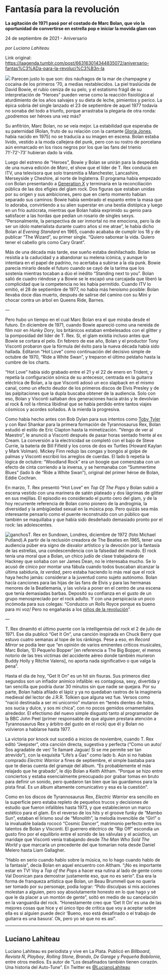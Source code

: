 # Fantasía para la revolución

**La agitación de 1971 pasó por el costado de Marc Bolan, que vio la oportunidad de convertirse en estrella pop e iniciar la movida glam con**

24 de septiembre de 2021 - Aniversario

_por Luciano Lahiteau_

Link original: https://laagenda.tumblr.com/post/663163014344835072/aniversario-fantas%C3%ADa-para-la-revoluci%C3%B3n-la

![](https://64.media.tumblr.com/f88b9ebb9e168097125bba3bd5a8b847/df79591b9fdb974b-8e/s500x750/6f32734a8336aaef75b9444ea30a2d6ac469e724.jpg)
Parecen justo lo que son: dos náufragos de la mar de champagne y cocaína de los primeros ‘70, a medias restablecidos. La piel traslúcida de David Bowie, el rubio ceniza de su pelo, y el estatismo frágil de su interpretación de “Heroes” pueden verse como la reacción fisiológica al aturdimiento de los años salvajes y su dieta de leche, pimientos y perico. La épica sobria del single lanzado el 23 de septiembre de aquel 1977 todavía no sonaba del todo a triunfo, porque arrastraba la plegaria de otra ronda: ¿podremos ser héroes una vez más?

Su anfitrión, Marc Bolan, no se veía mejor. La estabilidad que esperaba de su paternidad (Rolan, fruto de su relación con la cantante [Gloria Jones](https://www.youtube.com/watch?v=EH4yq-goqiA), había nacido en 1975) no se traducía a su imagen en escena. Bolan estaba lívido, vestido a la moda callejera del punk, pero con su rostro de porcelana aún enmarcado en los risos negros por los que las fans del trienio 71’-72’-73’ hubieran dado la vida. 

Luego del estreno de “Heroes”, Bowie y Bolan se unirán para la despedida de una nueva edición de *Marc*, el show que el líder de T. Rex conducía en ITV, una televisora que solo transmitía a Manchester, Lancashire, Merseyside y Cheshire, al norte de Inglaterra. El programa había empezado con Bolan presentando a [Generation X](https://www.youtube.com/watch?v=HnDLgNxaEqA) y terminaría en la reconciliación pública de las dos efigies del glam rock. Dos figuras que estaban unidas por su origen y sus ambiciones, pero que en cierto momento habían separado sus caminos: Bowie había sembrado el espanto entre la masa que lo adoraba, convirtiendo a su alien superstar en una bestia distópica y luego en un frío autócrata, mientras que Bolan había exprimido su genio para satisfacer a las hordas que pedían un rosario de singles sexys. “Personalmente, la perspectiva de ser inmortal no me emociona, pero la de ser un ídolo materialista durante cuatro años sí me atrae”, le había dicho Bolan al *Evening Standard* en 1965, cuando acababa de cumplir los 18 y de publicar “The Wizard”, su primer single. “Quiero saborear la vida. Quiero tener el cabello gris como Cary Grant”. 

Más de una década más tarde, ese sueño estaba deshilachado. Bolan se resistía a la caducidad y a abandonar su melena icónica, y aunque lo intentara en el papel de padrino, no acertaba a subirse a la ola punk. Bowie parecía mirarlo desde el futuro cuando se cayó de la tarima que los sostenía mientras tocaban a dúo el inédito “Standing next to you”. Bolan salió de cuadro riéndose y a Bowie se le escapó una carcajada que liberó la complicidad que la competencia no les había permitido. Cuando ITV lo emitió, el 28 de septiembre de 1977, no había más heroísmo posible: Bolan llevaba doce días muerto, después de salirse del camino con su Mini y chocar contra un árbol en Queens Ride, Barnes. 

—

Pero hubo un tiempo en el cual Marc Bolan era el que miraba desde el futuro. En diciembre de 1971, cuando Bowie apareció como una nereida de film noir en *Hunky Dory*, los británicos estaban embelesados con el glitter y la pomposidad del líder de T. Rex. Sí, el glam existía incluso antes que Bowie se cortara el pelo. En febrero de ese año, Bolan y el productor Tony Visconti probaron que la fórmula del éxito para la nueva década había sido hallada. Editaron “Hot Love” como continuación del decisivo simple de octubre de 1970, “Ride a White Swan”, y treparon el último peldaño hasta la cumbre de los charts. 

 “Hot Love” había sido grabado entre el 21 y el 22 de enero en Trident, y repetía la configuración sónica de su antecesor, centrada en la guitarra eléctrica de Bolan, a la que Visconti adosó un eco slapback en el mismo canal, como un efecto deudor de los primeros discos de Elvis Presley y de las palpitaciones que la dupla buscaba obtener de la audiencia. Solo con eso, Bolan y Visconti saltaban dos generaciones hacia atrás y le devolvían al rock & roll la rítmica libidinal que se había perdido entre tantos viajes cósmicos y acordes soñados. A la mierda la progresiva. 

Como había hecho antes con Bob Dylan para sus intentos como [Toby Tyler](https://www.youtube.com/watch?v=6s9VyB5H4N4) y con Ravi Shankar para la primera formación de Tyrannosaurus Rex, Bolan estudió el estilo de Eric Clapton hasta la mimetización. “Vengo de ver al Maestro”, le anunció a Visconti después de pasar horas sentado frente al ex Cream. La conversión a la electricidad se completó con el bajo de Steve Currie, la batería de Bill Fifield y los coros de dos ex Turtles (Howard Kaylan y Mark Volman). Mickey Finn redujo las congas y bongós al golpe de palmas y Visconti escribió los arreglos de cuerdas. El lado b repetía la lógica de octubre: “Woodland Rock” era un boogie que comenzaba con un efecto de cinta corriendo a la inversa, y se hermanaba con “Summertime Blues” (lado b de “Ride a White Swan”), original del primer héroe de Bolan, Eddie Cochran. 

En marzo, T. Rex presentó “Hot Love” en *Top Of The Pops* y Bolan subió a escena vestido con una marinera de satén plateado y dos lágrimas de glitter en sus mejillas. El episodio es considerado el punto cero del glam, y de la hoy recurrente referencia de Bolan como pionero de la androginia, la diversidad y la ambigüedad sexual en la música pop. Pero quizás sea más interesante pensarlo como el puente reconstruido con un público que también se maquillaba y que había sido desdeñado demasiado pronto por el rock: las adolescentes. 

![ganchos](https://64.media.tumblr.com/b597bc9394d048a4f240cb5bfea9632c/df79591b9fdb974b-9c/s500x750/3d7db7bde4ebde8550510e04f18d8539994be546.jpg)T. Rex en Sundown, Londres, diciembre de 1972 (foto Michael Putland).A partir de la reclusión creadora de The Beatles en 1965, tener una audiencia púber era signo de disvalor artístico y la devoción por la fantasía de las estrellas, una condescendencia con la falsedad del mundo. El rock tenía una moral que a Bolan, un chico judío de clase trabajadora de Hackney que soñaba con ser James Dean, no le interesaba mucho. Se lo acusó de cínico por montar una fábula cuando todos buscaban alcanzar la última sabiduría, *la verdad*, pero estaba haciendo lo más real que el rock haya hecho jamás: considerar a la juventud como sujeto autónomo. Bolan hacía canciones para las hijas de las fans de Elvis y para las hermanas menores de la Beatlemania, y las volvía a poner en el centro de una escena que tenía demasiadas barbas. Depositó su confianza en el gusto de un grupo menospreciado por el rock adulto. Y con una perspicacia un poco incómoda para sus colegas: “Conduzco un Rolls Royce porque es bueno para mi voz/ Pero no engañarás a los [niños de la revolución](https://t.umblr.com/redirect?z=https%3A%2F%2Fopen.spotify.com%2Ftrack%2F3P4uUs9X0cPw7rf37NTndV%3Fsi%3D88b424f2d3f54d21%26nd%3D1&t=NDM3NDViNzcxNDZiNDRmZDQwMTcxZjBkNTkxYjJhNTlhYzc1NjhiZSxIdVROUmRIdA%3D%3D&b=t%3AXDz46txpppLgDp7rJlWQpw&p=https%3A%2F%2Flaagenda.tumblr.com%2Fpost%2F663163014344835072%2Faniversario-fantas%25C3%25ADa-para-la-revoluci%25C3%25B3n-la&m=1&ts=1705436589)”. 

—

T. Rex dinamitó el último puente con la intelligentsia del rock el 2 de julio de 1971. Ese día publicó “Get It On”, una canción inspirada en Chuck Berry que estuvo cuatro semanas al tope de los ránkings. Pese a eso, en *Record Mirror* se podía leer que “en opinión de varios eminentes críticos musicales, Marc Bolan, ‘El Pequeño Bopper’ [en referencia a The Big Bopper, el menos notorio de las tres víctimas del accidente aéreo donde también murieron Buddy Holly y Ritchie Valens], no aporta nada significativo o que valga la pena”. 

Hasta el día de hoy, “Get It On” es un hit sin fisuras. Sus primeros diez segundos son un inflador anímico infalible: es contagiosa, sexy, divertida y tan sencilla que podría durar 30 minutos sin que nadie se quejara. Por su parte, Bolan había afilado el lápiz y ya no quedaban rastros de la imaginería medieval del lector de J.R.R. Tolkien que alguna vez fue. Versos como “nació destinada a ser mi unicornio” mutaron en “tenés dientes de hidra, sos sucia y dulce, y sos mi chica”, con no pocos gemidos ornamentales alrededor. El efectismo del nuevo simple disgustó tanto al programador de la BBC John Peel (primer responsable de que alguien prestara atención a Tyrannosaurus Rex y árbitro del gusto en el rock) que él y Bolan no volvieron a hablarse hasta 1977. 

La victoria por knock out sucedió a inicios de noviembre, cuando T. Rex editó “Jeepster”, otra canción directa, sugestiva y perfecta (“Como un auto/ Sos agradable de ver/ Te llamaré Jaguar/ Si se me permite ser tan atrevido”), con la exquisita “Life’s a Gas” como lado b. Aún si no habías comprado *Electric Warrior* a fines de septiembre, el simple bastaba para que te dieras cuenta del gramaje del álbum. “Es probablemente el más relajado que he grabado”, le dijo Bolan a Keith Altham. “Porque se hizo entre conciertos y estaba esencialmente preocupado por grabar tomas en bruto para definir un sonido, pero quedaron tan bien que las guardamos para la pista final. Es un álbum altamente comunicativo y esa es la cuestión”. 

Como en los discos de Tyrannosaurus Rex, *Electric Warrior* era sencillo en la superficie pero estaba repleto de pequeños trucos y decisiones de estudio que fueron infalibles hasta 1973, y que establecieron un marco estético para el glam. En el reverso de los hits y el groove funky de “Mambo Sun”, estaban el lirismo soul de “Monolith”, la melodía invencible de “Girl” o la invaluable balada rococó “Cosmic Dancer”, matrimonio perfecto entre los talentos de Bolan y Visconti. El guerrero eléctrico de “Rip Off” escondía un gusto fino por el equilibrio entre el sonido de las válvulas y el acústico, un maridaje que Visconti venía trabajando desde *The Man Who Sold The World* y que marcaría un precedente del que tomarían nota desde Daniel Melero hasta Liam Gallagher. 

 “Hablo en serio cuando hablo sobre la música, no lo hago cuando hablo de la fantasía”, decía Bolan en aquel encuentro con Altham. “¡No es importante estar en TV! Voy a *Top of the Pops* a hacer esa rutina al lado de gente como Val Doonican para demostrar justamente eso, que no es serio”. Esa era la forma de franqueza artística que Bolan, un Beau Brummell que no quería ser tomado por su personaje, podía lograr: “Pido disculpas si mis acciones molestan a alguien, pero soy absolutamente honesto en lo que hago y sé que le da placer a un montón de gente”, soltó en medio de su cancelación en la vanguardia del rock. “Honestamente creo que ‘Get It On’ es una de las mejores cosas que hice y el único tipo de crítica que voy a aceptar sobre ella es si alguien puede decir ‘Bueno, eso está desafinado o el trabajo de guitarra es una basura’. Ok, pero yo sé que no es así”. 

  




---

 Luciano Lahiteau
-----------------

Luciano Lahiteau es periodista y vive en La Plata. Publicó en *Billboard*, *Revista Ñ*, *Playboy*, *Rolling Stone*, *Brando*, *De Garage* y *Pequeña Babilonia*, entre otros medios. Es autor de "Los desafinados también tienen corazón. Una historia del Auto-Tune”. En Twitter es [@LucianoLahiteau](https://twitter.com/lucianolahiteau%E2%80%9D%0D%0Atarget=)

